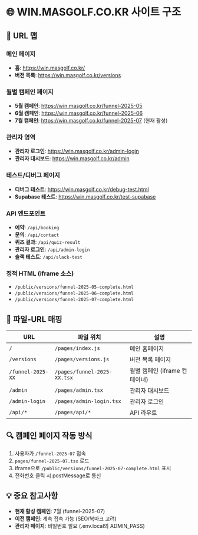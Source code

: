 # 🌐 WIN.MASGOLF.CO.KR 사이트 구조

## 📍 URL 맵

### 메인 페이지
- **홈**: https://win.masgolf.co.kr/
- **버전 목록**: https://win.masgolf.co.kr/versions

### 월별 캠페인 페이지
- **5월 캠페인**: https://win.masgolf.co.kr/funnel-2025-05
- **6월 캠페인**: https://win.masgolf.co.kr/funnel-2025-06
- **7월 캠페인**: https://win.masgolf.co.kr/funnel-2025-07 (현재 활성)

### 관리자 영역
- **관리자 로그인**: https://win.masgolf.co.kr/admin-login
- **관리자 대시보드**: https://win.masgolf.co.kr/admin

### 테스트/디버그 페이지
- **디버그 테스트**: https://win.masgolf.co.kr/debug-test.html
- **Supabase 테스트**: https://win.masgolf.co.kr/test-supabase

### API 엔드포인트
- **예약**: `/api/booking`
- **문의**: `/api/contact`
- **퀴즈 결과**: `/api/quiz-result`
- **관리자 로그인**: `/api/admin-login`
- **슬랙 테스트**: `/api/slack-test`

### 정적 HTML (iframe 소스)
- `/public/versions/funnel-2025-05-complete.html`
- `/public/versions/funnel-2025-06-complete.html`
- `/public/versions/funnel-2025-07-complete.html`

## 📂 파일-URL 매핑

| URL | 파일 위치 | 설명 |
|-----|---------|------|
| `/` | `/pages/index.js` | 메인 홈페이지 |
| `/versions` | `/pages/versions.js` | 버전 목록 페이지 |
| `/funnel-2025-XX` | `/pages/funnel-2025-XX.tsx` | 월별 캠페인 (iframe 컨테이너) |
| `/admin` | `/pages/admin.tsx` | 관리자 대시보드 |
| `/admin-login` | `/pages/admin-login.tsx` | 관리자 로그인 |
| `/api/*` | `/pages/api/*` | API 라우트 |

## 🔍 캠페인 페이지 작동 방식

1. 사용자가 `/funnel-2025-07` 접속
2. `pages/funnel-2025-07.tsx` 로드
3. iframe으로 `/public/versions/funnel-2025-07-complete.html` 표시
4. 전화번호 클릭 시 postMessage로 통신

## 💡 중요 참고사항

- **현재 활성 캠페인**: 7월 (funnel-2025-07)
- **이전 캠페인**: 계속 접속 가능 (SEO/북마크 고려)
- **관리자 페이지**: 비밀번호 필요 (.env.local의 ADMIN_PASS)

